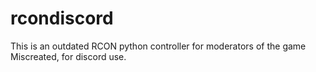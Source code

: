 # rcondiscord

This is an outdated RCON python controller for moderators of the game Miscreated, for discord use.
